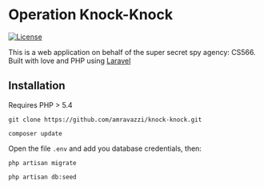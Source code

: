 # Operation Knock-Knock

[![License](https://poser.pugx.org/laravel/framework/license.svg)](https://packagist.org/packages/laravel/framework)

This is a web application on behalf of the super secret spy agency: CS566. Built with love and PHP using [Laravel](http://laravel.com)

## Installation

Requires PHP > 5.4

```git clone https://github.com/amravazzi/knock-knock.git```

```composer update```

Open the file ```.env``` and add you database credentials, then:

```php artisan migrate```

```php artisan db:seed```
